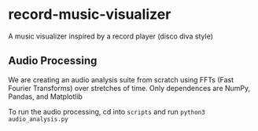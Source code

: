 # record-music-visualizer
A music visualizer inspired by a record player (disco diva style)


## Audio Processing 

We are creating an audio analysis suite from scratch using FFTs (Fast Fourier Transforms) over stretches of time.
Only dependences are NumPy, Pandas, and Matplotlib

To run the audio processing, cd into `scripts` and run `python3 audio_analysis.py`

